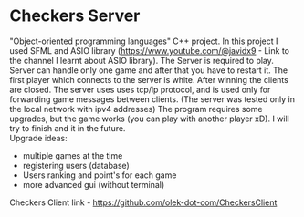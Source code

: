 # Checkers Server
"Object-oriented programming languages" C++ project. In this project I used SFML and ASIO library (https://www.youtube.com/@javidx9 - Link to the channel I learnt about ASIO library).
The Server is required to play. Server can handle only one game and after that you have to restart it. The first player which connects to the server is white. After winning the clients are closed.
The server uses uses tcp/ip protocol, and is used only for forwarding game messages between clients. (The server was tested only in the local network with ipv4 addresses)
The program requires some upgrades, but the game works (you can play with another player xD). I will try to finish and it in the future. <br />
Upgrade ideas:
* multiple games at the time
* registering users (database)
* Users ranking and point's for each game
* more advanced gui (without terminal)
  
Checkers Client link - https://github.com/olek-dot-com/CheckersClient
